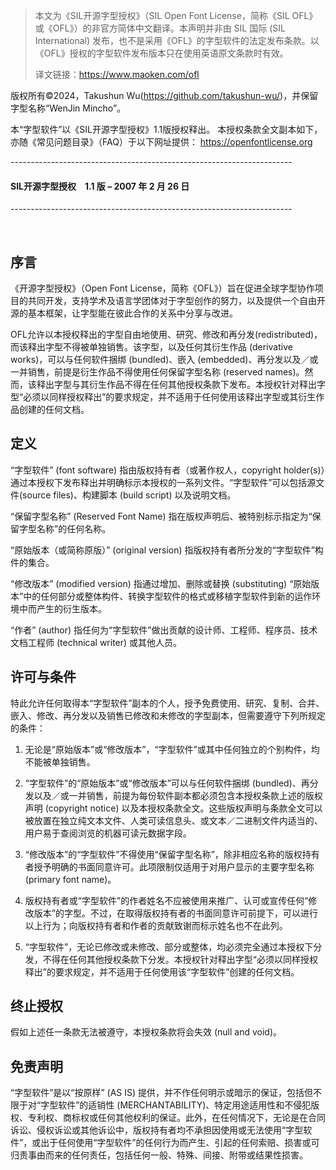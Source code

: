 > 本文为《SIL开源字型授权》（SIL Open Font License，简称《SIL OFL》或《OFL》）的非官方简体中文翻译。本声明并非由 SIL 国际 (SIL International) 发布，也不是采用《OFL》的字型软件的法定发布条款。以《OFL》授权的字型软件发布版本只在使用英语原文条款时有效。
> 
> 译文链接：https://www.maoken.com/ofl

版权所有©2024，Takushun Wu(https://github.com/takushun-wu/)，并保留字型名称“WenJin Mincho”。
&nbsp;


本“字型软件”以《SIL开源字型授权》1.1版授权释出。
本授权条款全文副本如下，亦随《常见问题目录》（FAQ）于以下网址提供：
https://openfontlicense.org
&nbsp;

\----------------------------------------------------------------------

#### SIL开源字型授权　1.1 版 – 2007 年 2 月 26 日

\----------------------------------------------------------------------

&nbsp;

序言
-----------

《开源字型授权》（Open Font License，简称《OFL》）旨在促进全球字型协作项目的共同开发，支持学术及语言学团体对于字型创作的努力，以及提供一个自由开源的基本框架，让字型能在彼此合作的关系中分享与改进。

OFL允许以本授权释出的字型自由地使用、研究、修改和再分发(redistributed)，而该释出字型不得被单独销售。该字型，以及任何其衍生作品 (derivative works)，可以与任何软件捆绑 (bundled)、嵌入 (embedded)、再分发以及／或一并销售，前提是衍生作品不得使用任何保留字型名称 (reserved names)。然而，该释出字型与其衍生作品不得在任何其他授权条款下发布。本授权针对释出字型“必须以同样授权释出”的要求规定，并不适用于任何使用该释出字型或其衍生作品创建的任何文档。

定义
-----------

“字型软件” (font software) 指由版权持有者（或著作权人，copyright holder(s)）通过本授权下发布释出并明确标示本授权的一系列文件。“字型软件”可以包括源文件(source files)、构建脚本 (build script) 以及说明文档。

“保留字型名称” (Reserved Font Name) 指在版权声明后、被特别标示指定为“保留字型名称”的任何名称。

“原始版本（或简称原版）” (original version) 指版权持有者所分发的“字型软件”构件的集合。

“修改版本” (modified version) 指通过增加、删除或替换 (substituting) “原始版本”中的任何部分或整体构件、转换字型软件的格式或移植字型软件到新的运作环境中而产生的衍生版本。

“作者” (author) 指任何为“字型软件”做出贡献的设计师、工程师、程序员、技术文档工程师 (technical writer) 或其他人员。

许可与条件
-----------

特此允许任何取得本“字型软件”副本的个人，授予免费使用、研究、复制、合并、嵌入、修改、再分发以及销售已修改和未修改的字型副本，但需要遵守下列所规定的条件：

1) 无论是“原始版本”或“修改版本”，“字型软件”或其中任何独立的个别构件，均不能被单独销售。

2) “字型软件”的“原始版本”或“修改版本”可以与任何软件捆绑 (bundled)、再分发以及／或一并销售，前提为每份软件副本都必须包含本授权条款上述的版权声明 (copyright notice) 以及本授权条款全文。这些版权声明与条款全文可以被放置在独立纯文本文件、人类可读信息头、或文本／二进制文件内适当的、用户易于查阅浏览的机器可读元数据字段。

3) “修改版本”的“字型软件”不得使用“保留字型名称”，除非相应名称的版权持有者授予明确的书面同意许可。此项限制仅适用于对用户显示的主要字型名称 (primary font name)。

4) 版权持有者或“字型软件”的作者姓名不应被使用来推广、认可或宣传任何“修改版本”的字型。不过，在取得版权持有者的书面同意许可前提下，可以进行以上行为；向版权持有者和作者的贡献致谢而标示姓名也不在此列。

5) “字型软件”，无论已修改或未修改、部分或整体，均必须完全通过本授权下分发，不得在任何其他授权条款下分发。本授权针对释出字型“必须以同样授权释出”的要求规定，并不适用于任何使用该“字型软件”创建的任何文档。

终止授权
-----------

假如上述任一条款无法被遵守，本授权条款将会失效 (null and void)。

免责声明
-----------

“字型软件”是以“按原样” (AS IS) 提供，并不作任何明示或暗示的保证，包括但不限于对“字型软件”的适销性 (MERCHANTABILITY)、特定用途适用性和不侵犯版权、专利权、商标权或任何其他权利的保证。此外，在任何情况下，无论是在合同诉讼、侵权诉讼或其他诉讼中，版权持有者均不承担因使用或无法使用“字型软件”，或出于任何使用“字型软件”的任何行为而产生、引起的任何索赔、损害或可归责事由而来的任何责任，包括任何一般、特殊、间接、附带或结果性损害。